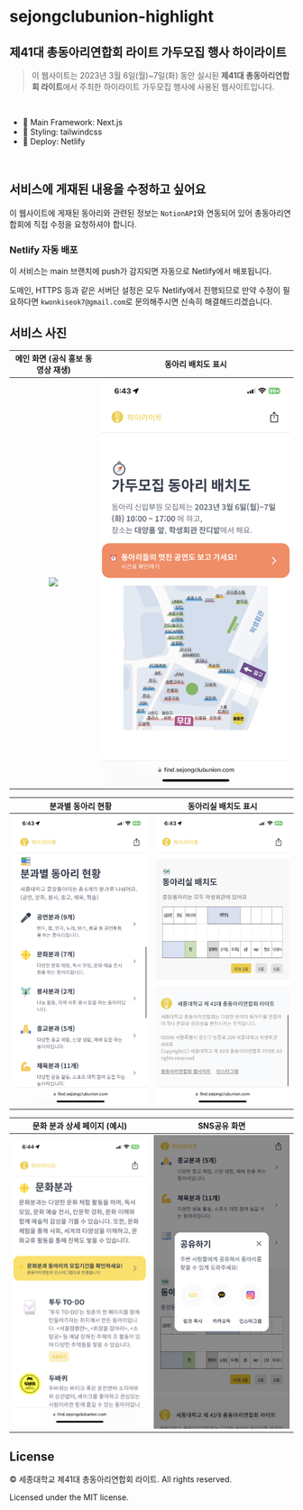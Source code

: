 # sejongclubunion-highlight

## 제41대 총동아리연합회 라이트 가두모집 행사 하이라이트

> 이 웹사이트는 2023년 3월 6일(월)~7일(화) 동안 실시된 **제41대 총동아리연합회 라이트**에서 주최한 하이라이트 가두모집 행사에 사용된 웹사이트입니다.

<br />

* 🚀 Main Framework: Next.js
* 💅 Styling: tailwindcss
* 🛫 Deploy: Netlify

<br />

## 서비스에 게재된 내용을 수정하고 싶어요
이 웹사이트에 게재된 동아리와 관련된 정보는 `NotionAPI`와 연동되어 있어 총동아리연합회에 직접 수정을 요청하셔야 합니다.

### Netlify 자동 배포
이 서비스는 main 브랜치에 push가 감지되면 자동으로 Netlify에서 배포됩니다.

도메인, HTTPS 등과 같은 서버단 설정은 모두 Netlify에서 진행되므로 만약 수정이 필요하다면 `kwonkiseok7@gmail.com`로 문의해주시면 신속히 해결해드리겠습니다.

## 서비스 사진

메인 화면 (공식 홍보 동영상 재생)             |  동아리 배치도 표시
:-------------------------:|:-------------------------:
![](github-images/index_0.PNG)  |  ![](github-images/index_1.PNG)

분과별 동아리 현황             |  동아리실 배치도 표시
:-------------------------:|:-------------------------:
![](github-images/index_2.PNG)  |  ![](github-images/index_3.PNG)

문화 분과 상세 페이지 (예시)             |  SNS공유 화면
:-------------------------:|:-------------------------:
![](github-images/culture.PNG)  |  ![](github-images/share.png)

## License

© 세종대학교 제41대 총동아리연합회 라이트. All rights reserved.

Licensed under the MIT license.
